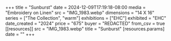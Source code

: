 +++
title = "Sunburst"
date = 2024-12-09T17:19:18-08:00
media = "Embroidery on Linen"
src = "IMG_1983.webp"
dimensions = "14 X 16"
  series = ["The Collection", "warm"]
    exhibitions = ["EHC"]
  exhibited = "EHC"
date_created = "2024"
price = "675"
buyer = "REDACTED"
from_csv = true
[[resources]]
  src = "IMG_1983.webp"
  title = "Sunburst"
  [resources.params]
  date = ""
+++
